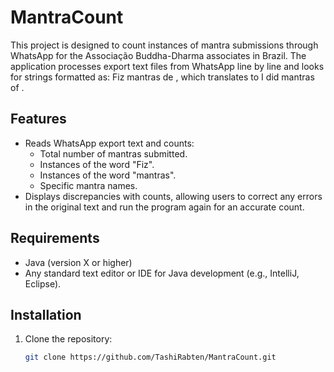 # MantraCount

This project is designed to count instances of mantra submissions through WhatsApp for the Associação Buddha-Dharma associates in Brazil. The application processes export text files from WhatsApp line by line and looks for strings formatted as: Fiz <number> mantras de <mantra name>, which translates to I did <number> mantras of <mantra name>.


## Features

- Reads WhatsApp export text and counts:
  - Total number of mantras submitted.
  - Instances of the word "Fiz".
  - Instances of the word "mantras".
  - Specific mantra names.
- Displays discrepancies with counts, allowing users to correct any errors in the original text and run the program again for an accurate count.

## Requirements

- Java (version X or higher)
- Any standard text editor or IDE for Java development (e.g., IntelliJ, Eclipse).

## Installation

1. Clone the repository:
   ```bash
   git clone https://github.com/TashiRabten/MantraCount.git
